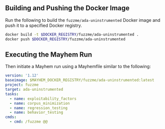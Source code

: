 ## Building and Pushing the Docker Image

Run the following to build the `fuzzme/ada-uninstrumented` Docker image and push it to a specified Docker registry.

```sh
docker build -t $DOCKER_REGISTRY/fuzzme/ada-uninstrumented .
docker push $DOCKER_REGISTRY/fuzzme/ada-uninstrumented
```

## Executing the Mayhem Run

Then initiate a Mayhem run using a Mayhemfile similar to the following:

```yaml
version: '1.12'
baseimage: $MAYHEM_DOCKER_REGISTRY/fuzzme/ada-uninstrumented:latest
project: fuzzme
target: ada-uninstrumented
tasks:
  - name: exploitability_factors
  - name: corpus_minimization
  - name: regression_testing
  - name: behavior_testing
cmds:
  - cmd: /fuzzme @@
```